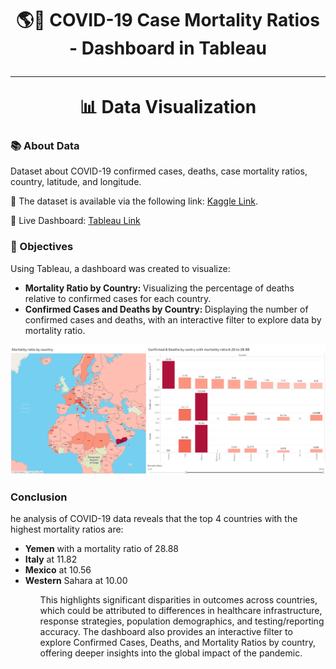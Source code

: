 <h1 align="center">
     🌎🦠 COVID-19 Case Mortality Ratios - Dashboard in Tableau
      <br />
      <hr />
     📊 Data Visualization
</h1>
<h3>📚 About Data</h3>
<p>Dataset about COVID-19 confirmed cases, deaths, case mortality ratios, country, latitude, and longitude.</p>
<p>📍 The dataset is available via the following link: <a href="https://www.kaggle.com/datasets/paultimothymooney/coronavirus-covid19-mortality-rate-by-country">Kaggle Link</a>.
<p>📍 Live Dashboard: <a href="https://public.tableau.com/views/COVID-19CaseMortalityRatiosbyCountry/Dashboard1?:language=en-US&:sid=&:redirect=auth&:display_count=n&:origin=viz_share_link">Tableau Link</a></p>

<h3>📌 Objectives</h3>
<p>Using Tableau, a dashboard was created to visualize: </p>
<ul>
  <li><b>Mortality Ratio by Country: </b>Visualizing the percentage of deaths relative to confirmed cases for each country.</li>
  <li><b>Confirmed Cases and Deaths by Country: </b>Displaying the number of confirmed cases and deaths, with an interactive filter to explore data by mortality ratio.</li>
</ul>
<img src="./dashboard.png">
<h3>Conclusion</h3>
<p>he analysis of COVID-19 data reveals that the top 4 countries with the highest mortality ratios are:</p>
<ul>
<li><b>Yemen</b> with a mortality ratio of 28.88</li>
<li><b>Italy</b> at 11.82</li>
<li><b>Mexico</b> at 10.56</li>
<li><b>Western</b> Sahara at 10.00</li>
<ul>
<p>This highlights significant disparities in outcomes across countries, which could be attributed to differences in healthcare infrastructure, response strategies, population demographics, and testing/reporting accuracy. The dashboard also provides an interactive filter to explore Confirmed Cases, Deaths, and Mortality Ratios by country, offering deeper insights into the global impact of the pandemic.</p>
